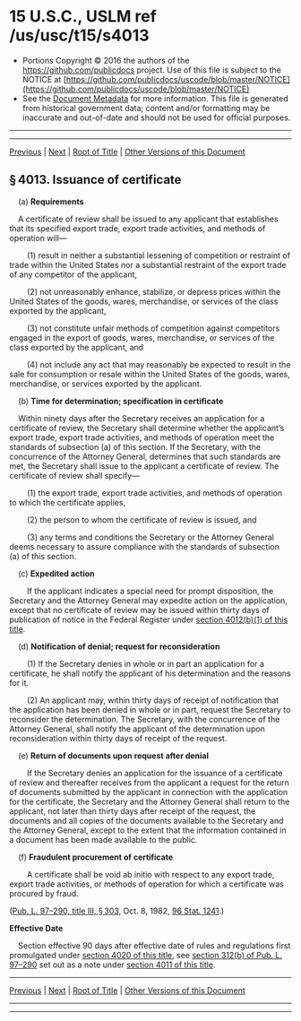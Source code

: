 ---
---

# 15 U.S.C., USLM ref /us/usc/t15/s4013

* Portions Copyright © 2016 the authors of the https://github.com/publicdocs project.
  Use of this file is subject to the NOTICE at [https://github.com/publicdocs/uscode/blob/master/NOTICE](https://github.com/publicdocs/uscode/blob/master/NOTICE)
* See the [Document Metadata](././../../../../..//README.md) for more information.
  This file is generated from historical government data; content and/or formatting may be inaccurate and out-of-date and should not be used for official purposes.

----------
----------

[Previous](./../../../../..//us/usc/t15/ch66/schII/m__us_usc_t15_s4012.md) | [Next](./../../../../..//us/usc/t15/ch66/schII/m__us_usc_t15_s4014.md) | [Root of Title](./../../../../../) | [Other Versions of this Document](https://publicdocs.github.io/go/links?ns=uslm&ref=%2Fus%2Fusc%2Ft15%2Fs4013)

## § 4013. Issuance of certificate

    (a) __Requirements__ 

    A certificate of review shall be issued to any applicant that establishes that its specified export trade, export trade activities, and methods of operation will—

        (1) result in neither a substantial lessening of competition or restraint of trade within the United States nor a substantial restraint of the export trade of any competitor of the applicant,

        (2) not unreasonably enhance, stabilize, or depress prices within the United States of the goods, wares, merchandise, or services of the class exported by the applicant,

        (3) not constitute unfair methods of competition against competitors engaged in the export of goods, wares, merchandise, or services of the class exported by the applicant, and

        (4) not include any act that may reasonably be expected to result in the sale for consumption or resale within the United States of the goods, wares, merchandise, or services exported by the applicant.

    (b) __Time for determination; specification in certificate__ 

    Within ninety days after the Secretary receives an application for a certificate of review, the Secretary shall determine whether the applicant’s export trade, export trade activities, and methods of operation meet the standards of subsection (a) of this section. If the Secretary, with the concurrence of the Attorney General, determines that such standards are met, the Secretary shall issue to the applicant a certificate of review. The certificate of review shall specify—

        (1) the export trade, export trade activities, and methods of operation to which the certificate applies,

        (2) the person to whom the certificate of review is issued, and

        (3) any terms and conditions the Secretary or the Attorney General deems necessary to assure compliance with the standards of subsection (a) of this section.

    (c) __Expedited action__ 

        If the applicant indicates a special need for prompt disposition, the Secretary and the Attorney General may expedite action on the application, except that no certificate of review may be issued within thirty days of publication of notice in the Federal Register under [section 4012(b)(1) of this title][/us/usc/t15/s4012/b/1].

    (d) __Notification of denial; request for reconsideration__ 

        (1) If the Secretary denies in whole or in part an application for a certificate, he shall notify the applicant of his determination and the reasons for it.

        (2) An applicant may, within thirty days of receipt of notification that the application has been denied in whole or in part, request the Secretary to reconsider the determination. The Secretary, with the concurrence of the Attorney General, shall notify the applicant of the determination upon reconsideration within thirty days of receipt of the request.

    (e) __Return of documents upon request after denial__ 

        If the Secretary denies an application for the issuance of a certificate of review and thereafter receives from the applicant a request for the return of documents submitted by the applicant in connection with the application for the certificate, the Secretary and the Attorney General shall return to the applicant, not later than thirty days after receipt of the request, the documents and all copies of the documents available to the Secretary and the Attorney General, except to the extent that the information contained in a document has been made available to the public.

    (f) __Fraudulent procurement of certificate__ 

        A certificate shall be void ab initio with respect to any export trade, export trade activities, or methods of operation for which a certificate was procured by fraud.

([Pub. L. 97–290, title III, § 303][/us/pl/97/290/s303], Oct. 8, 1982, [96 Stat. 1241][/us/stat/96/1241].)

 __Effective Date__ 

    Section effective 90 days after effective date of rules and regulations first promulgated under [section 4020 of this title][/us/usc/t15/s4020], see [section 312(b) of Pub. L. 97–290][/us/pl/97/290/s312/b] set out as a note under [section 4011 of this title][/us/usc/t15/s4011].

----------

[Previous](./../../../../..//us/usc/t15/ch66/schII/m__us_usc_t15_s4012.md) | [Next](./../../../../..//us/usc/t15/ch66/schII/m__us_usc_t15_s4014.md) | [Root of Title](./../../../../../) | [Other Versions of this Document](https://publicdocs.github.io/go/links?ns=uslm&ref=%2Fus%2Fusc%2Ft15%2Fs4013)

----------
----------

[/us/usc/t15/s4012/b/1]: https://publicdocs.github.io/go/links?ns=uslm&ref=%2Fus%2Fusc%2Ft15%2Fs4012%2Fb%2F1
[/us/pl/97/290/s303]: https://publicdocs.github.io/go/links?ns=uslm&ref=%2Fus%2Fpl%2F97%2F290%2Fs303
[/us/stat/96/1241]: https://publicdocs.github.io/go/links?ns=uslm&ref=%2Fus%2Fstat%2F96%2F1241
[/us/usc/t15/s4020]: https://publicdocs.github.io/go/links?ns=uslm&ref=%2Fus%2Fusc%2Ft15%2Fs4020
[/us/pl/97/290/s312/b]: https://publicdocs.github.io/go/links?ns=uslm&ref=%2Fus%2Fpl%2F97%2F290%2Fs312%2Fb
[/us/usc/t15/s4011]: https://publicdocs.github.io/go/links?ns=uslm&ref=%2Fus%2Fusc%2Ft15%2Fs4011


